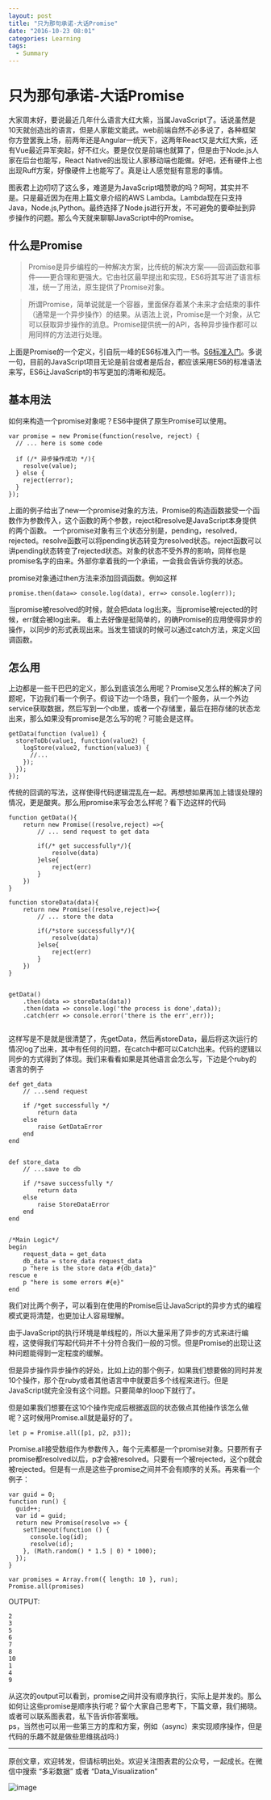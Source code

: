 ```yaml
---
layout: post
title: "只为那句承诺-大话Promise"
date: "2016-10-23 08:01"
categories: Learning
tags:
  - Summary
---
```


# 只为那句承诺-大话Promise

大家周末好，要说最近几年什么语言大红大紫，当属JavaScript了。话说虽然是10天就创造出的语言，但是人家能文能武。web前端自然不必多说了，各种框架你方登罢我上场，前两年还是Angular一统天下，这两年React又是大红大紫，还有Vue最近异军突起，好不红火。要是仅仅是前端也就算了，但是由于Node.js人家在后台也能写，React Native的出现让人家移动端也能做。好吧，还有硬件上也出现Ruff方案，好像硬件上也能写了。真是让人感觉挺有意思的事情。

图表君上边叨叨了这么多，难道是为JavaScript唱赞歌的吗？呵呵，其实并不是。只是最近因为在用上篇文章介绍的AWS Lambda。Lambda现在只支持Java，Node.js,Python。最终选择了Node.js进行开发，不可避免的要牵扯到异步操作的问题。那么今天就来聊聊JavaScript中的Promise。

## 什么是Promise

> Promise是异步编程的一种解决方案，比传统的解决方案——回调函数和事件——更合理和更强大。它由社区最早提出和实现，ES6将其写进了语言标准，统一了用法，原生提供了Promise对象。

> 所谓Promise，简单说就是一个容器，里面保存着某个未来才会结束的事件（通常是一个异步操作）的结果。从语法上说，Promise是一个对象，从它可以获取异步操作的消息。Promise提供统一的API，各种异步操作都可以用同样的方法进行处理。

上面是Promise的一个定义，引自阮一峰的ES6标准入门一书。[S6标准入门](http://es6.ruanyifeng.com/)。多说一句，目前的JavaScript项目无论是前台或者是后台，都应该采用ES6的标准语法来写，ES6让JavaScript的书写更加的清晰和规范。

## 基本用法
如何来构造一个promise对象呢？ES6中提供了原生Promise可以使用。

```
var promise = new Promise(function(resolve, reject) {
  // ... here is some code

  if (/* 异步操作成功 */){
    resolve(value);
  } else {
    reject(error);
  }
});
```
上面的例子给出了new一个promise对象的方法，Promise的构造函数接受一个函数作为参数传入，这个函数的两个参数，reject和resolve是JavaScript本身提供的两个函数。
一个promise对象有三个状态分别是，pending，resolved，rejected。resolve函数可以将pending状态转变为resolved状态。reject函数可以讲pending状态转变了rejected状态。对象的状态不受外界的影响，同样也是promise名字的由来。外部你拿着我的一个承诺，一会我会告诉你我的状态。

promise对象通过then方法来添加回调函数。例如这样

```
promise.then(data=> console.log(data), err=> console.log(err));

```
当promise被resolved的时候，就会把data log出来。当promise被rejected的时候，err就会被log出来。
看上去好像是挺简单的，的确Promise的应用使得异步的操作，以同步的形式表现出来。当发生错误的时候可以通过catch方法，来定义回调函数。

## 怎么用
上边都是一些干巴巴的定义，那么到底该怎么用呢？Promise又怎么样的解决了问题呢，下边我们看一个例子。假设下边一个场景，我们一个服务，从一个外边service获取数据，然后写到一个db里，或者一个存储里，最后在把存储的状态龙出来，那么如果没有promise是怎么写的呢？可能会是这样。

```
getData(function (value1) {
  storeToDb(value1, function(value2) {
    logStore(value2, function(value3) {
      //...
    });
  });
});
```
传统的回调的写法，这样使得代码逻辑混乱在一起。再想想如果再加上错误处理的情况，更是酸爽。那么用promise来写会怎么样呢？看下边这样的代码

```
function getData(){
	return new Promise((resolve,reject) =>{
		// ... send request to get data
		
		if(/* get successfully*/){
			resolve(data)
		}else{
			reject(err)
		}
	})
}

function storeData(data){
	return new Promise((resolve,reject)=>{
		// ... store the data
		
		if(/*store successfully*/){
			resolve(data)
		}else{
			reject(err)
		}
	})
}


getData()
	.then(data => storeData(data))
	.then(data => console.log('the process is done',data));
	.catch(err => console.error('there is the err',err));


```
这样写是不是就是很清楚了，先getData，然后再storeData，最后将这次运行的情况log了出来，其中有任何的问题，在catch中都可以Catch出来。代码的逻辑以同步的方式得到了体现。我们来看看如果是其他语言会怎么写，下边是个ruby的语言的例子


```
def get_data 
	// ...send request
	
	if /*get successfully */
		return data
	else
		raise GetDataError
	end
end


def store_data
	// ...save to db
	
	if /*save successfully */
		return data
	else
		raise StoreDataError
	end
end


/*Main Logic*/
begin
	request_data = get_data
	db_data = store_data request_data
	p "here is the store data #{db_data}"
rescue e
	p "here is some errors #{e}"
end
```
我们对比两个例子，可以看到在使用的Promise后让JavaScript的异步方式的编程模式更将清楚，也更加让人容易理解。

由于JavaScript的执行环境是单线程的，所以大量采用了异步的方式来进行编程，这使得我们写起代码并不十分符合我们一般的习惯。但是Promise的出现让这种问题能得到一定程度的缓解。

但是异步操作异步操作的好处，比如上边的那个例子，如果我们想要做的同时并发10个操作，那个在ruby或者其他语言中中就要启多个线程来进行。但是JavaScript就完全没有这个问题。只要简单的loop下就行了。

但是如果我们想要在这10个操作完成后根据返回的状态做点其他操作该怎么做呢？这时候用Promise.all就是最好的了。

```
let p = Promise.all([p1, p2, p3]);

```
Promise.all接受数组作为参数传入，每个元素都是一个promise对象。只要所有子promise都resolved以后，p才会被resolved。只要有一个被rejected，这个p就会被rejected。但是有一点是这些子promise之间并不会有顺序的关系。再来看一个例子：

```
var guid = 0;
function run() {
  guid++;
  var id = guid;
  return new Promise(resolve => {
    setTimeout(function () {
      console.log(id);
      resolve(id);
    }, (Math.random() * 1.5 | 0) * 1000);
  });
}

var promises = Array.from({ length: 10 }, run);
Promise.all(promises)
```
OUTPUT:

```
2
3
5
6
7
8
10
1
4
9
```
从这次的output可以看到，promise之间并没有顺序执行，实际上是并发的。那么如何让这些promise是顺序执行呢？留个大家自己思考下，下篇文章，我们揭晓。或者可以联系图表君，私下告诉你答案哦。 										
ps，当然也可以用一些第三方的库和方案，例如（async）来实现顺序操作，但是代码的乐趣不就是做些思维挑战吗:)


--------

原创文章，欢迎转发，但请标明出处。欢迎关注图表君的公众号，一起成长。在微信中搜索 “多彩数据” 或者 “Data_Visualization”


![image]({{url}}/resources/img/wechat.jpg)